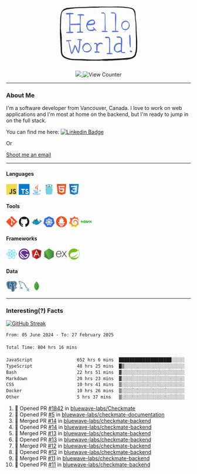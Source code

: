 <div align="center">
    <img src="./img/hello_world.webp" height="200px" width="">
    <div>
        <a href="https://www.linkedin.com/in/ajhollid">
            <img src="https://img.shields.io/badge/LinkedIn-blue"/>
        </a>
        <img src="https://komarev.com/ghpvc/?username=ajhollid&color=yellow" alt="View Counter">
    </div>
</div>

---

### About Me

I'm a software developer from Vancouver, Canada. I love to work on web applications and I'm most at home on the backend, but I'm ready to jump in on the full stack.

You can find me here: [![Linkedin Badge](https://img.shields.io/badge/-ajhollid-blue?style=flat&logo=Linkedin&logoColor=white)](https://www.linkedin.com/in/ajhollid)

Or

[Shoot me an email](mailto:ajhollid@gmail.com)

---

#### Languages

<div>
    <img src="./img/devicons/javascript-original.svg" width=30 height=30 alt="JavaScript">
    <img src="/img/devicons/typescript-original.svg" width=30 height=30 alt="TypeScript">
    <img src="./img/devicons/java-original.svg" width=30 height=30 alt="Java">
    <img src="./img/devicons/go-original.svg" width=30 height=30 alt="Golang">
    <img src="./img/devicons/html5-original.svg" width=30 height=30 alt="HTML 5">
    <img src="./img/devicons/css3-original.svg" width=30 height=30 alt="CSS 3">
</div>

#### Tools

<div>
    <img src="./img/devicons/git-original.svg" width=30 height=30 alt="Git">
    <img src="./img/devicons/github-original.svg" width=30 height=30 alt="Github">
    <img src="./img/devicons/docker-original.svg" width=30 
    height=30 alt="Docker">
    <img src="./img/devicons/kubernetes-original.svg" width=30 height=30 alt="K8">
    <img src="./img/devicons/prometheus-original.svg" width=30 height=30 alt="Prometheus">
    <img src="./img/devicons/grafana-original.svg" width=30 height=30 alt="Grafana">
    <img src="./img/devicons/nginx-original.svg" width=30 height=30 alt="Nginx">
</div>

#### Frameworks

<div>
    <img src="./img/devicons/react-original.svg" width=30 height=30 alt="React">
    <img src="./img/devicons/gatsby-original.svg" width=30 height=30 alt="Gatsby">
    <img src="./img/devicons/angularjs-original.svg" width=30 height=30 alt="AngularJS">
    <img src="./img/devicons/nodejs-original.svg" width=30 height=30 alt="NodeJS">
    <img src="./img/devicons/express-original.svg" width=30 height=30 alt="Express">
    <img src="./img/devicons/spring-original.svg" width=30 height=30 alt="Spring">
</div>

#### Data

<div>
    <img src="./img/devicons/postgresql-original.svg" width=30 height=30 alt="Postgresql">
    <img src="./img/devicons/mysql-original.svg" width=30 height=30 alt="Mysql">
    <img src="./img/devicons/mongodb-original.svg" width=30 height=30 alt="MongoDB">
</div>

---

### Interesting(?) Facts

[![GitHub Streak](http://github-readme-streak-stats.herokuapp.com?user=ajhollid)](https://git.io/streak-stats)

 <!--START_SECTION:waka-->

```txt
From: 05 June 2024 - To: 27 February 2025

Total Time: 804 hrs 16 mins

JavaScript                 652 hrs 6 mins  ████████████████████░░░░░   80.52 %
TypeScript                 48 hrs 25 mins  █▒░░░░░░░░░░░░░░░░░░░░░░░   05.98 %
Bash                       22 hrs 51 mins  ▓░░░░░░░░░░░░░░░░░░░░░░░░   02.82 %
Markdown                   20 hrs 23 mins  ▓░░░░░░░░░░░░░░░░░░░░░░░░   02.52 %
CSS                        10 hrs 41 mins  ▒░░░░░░░░░░░░░░░░░░░░░░░░   01.32 %
Docker                     10 hrs 26 mins  ▒░░░░░░░░░░░░░░░░░░░░░░░░   01.29 %
Other                      5 hrs 37 mins   ▒░░░░░░░░░░░░░░░░░░░░░░░░   00.70 %
```

<!--END_SECTION:waka-->


<!--START_SECTION:activity-->
1. 💪 Opened PR [#1842](https://github.com/bluewave-labs/Checkmate/pull/1842) in [bluewave-labs/Checkmate](https://github.com/bluewave-labs/Checkmate)
2. 💪 Opened PR [#5](https://github.com/bluewave-labs/checkmate-documentation/pull/5) in [bluewave-labs/checkmate-documentation](https://github.com/bluewave-labs/checkmate-documentation)
3. 🎉 Merged PR [#14](https://github.com/bluewave-labs/checkmate-backend/pull/14) in [bluewave-labs/checkmate-backend](https://github.com/bluewave-labs/checkmate-backend)
4. 💪 Opened PR [#14](https://github.com/bluewave-labs/checkmate-backend/pull/14) in [bluewave-labs/checkmate-backend](https://github.com/bluewave-labs/checkmate-backend)
5. 🎉 Merged PR [#13](https://github.com/bluewave-labs/checkmate-backend/pull/13) in [bluewave-labs/checkmate-backend](https://github.com/bluewave-labs/checkmate-backend)
6. 💪 Opened PR [#13](https://github.com/bluewave-labs/checkmate-backend/pull/13) in [bluewave-labs/checkmate-backend](https://github.com/bluewave-labs/checkmate-backend)
7. 🎉 Merged PR [#12](https://github.com/bluewave-labs/checkmate-backend/pull/12) in [bluewave-labs/checkmate-backend](https://github.com/bluewave-labs/checkmate-backend)
8. 💪 Opened PR [#12](https://github.com/bluewave-labs/checkmate-backend/pull/12) in [bluewave-labs/checkmate-backend](https://github.com/bluewave-labs/checkmate-backend)
9. 🎉 Merged PR [#11](https://github.com/bluewave-labs/checkmate-backend/pull/11) in [bluewave-labs/checkmate-backend](https://github.com/bluewave-labs/checkmate-backend)
10. 💪 Opened PR [#11](https://github.com/bluewave-labs/checkmate-backend/pull/11) in [bluewave-labs/checkmate-backend](https://github.com/bluewave-labs/checkmate-backend)
<!--END_SECTION:activity-->
